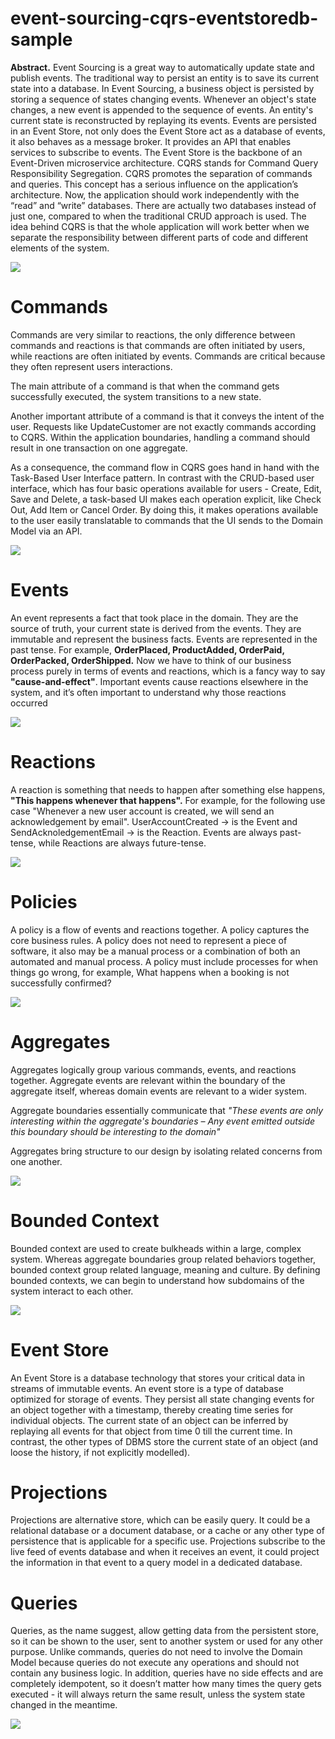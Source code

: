 # event-sourcing-cqrs-eventstoredb-sample

**Abstract.** Event Sourcing is a great way to automatically update state and publish events. The traditional way to persist an entity is to save its current
state into a database. In Event Sourcing, a business object is persisted by storing a sequence of states changing events. Whenever an object's state changes,
a new event is appended to the sequence of events. An entity's current state is reconstructed by replaying its events. Events are persisted in an Event Store,
not only does the Event Store act as a database of events, it also behaves as a message broker. It provides an API that enables services to subscribe to events.
The Event Store is the backbone of an Event-Driven microservice architecture. CQRS stands for Command Query Responsibility Segregation. CQRS promotes the separation
of commands and queries. This concept has a serious influence on the application’s architecture. Now, the application should work independently with the “read”
and “write” databases. There are actually two databases instead of just one, compared to when the traditional CRUD approach is used. The idea behind CQRS is that
the whole application will work better when we separate the responsibility between different parts of code and different elements of the system.

![](x-readme-images/event-sourcing-cqrs-diagram.png)

# **Commands**

Commands are very similar to reactions, the only difference between commands and reactions is that commands are often initiated by users, while reactions are often
initiated by events. Commands are critical because they often represent users interactions.

The main attribute of a command is that when the command gets successfully executed, the system transitions to a new state.

Another important attribute of a command is that it conveys the intent of the user. Requests like UpdateCustomer are not exactly commands according to CQRS. Within
the application boundaries, handling a command should result in one transaction on one aggregate.

As a consequence, the command flow in CQRS goes hand in hand with the Task-Based User Interface pattern. In contrast with the CRUD-based user interface, which has
four basic operations available for users - Create, Edit, Save and Delete, a task-based UI makes each operation explicit, like Check Out, Add Item or Cancel Order.
By doing this, it makes operations available to the user easily translatable to commands that the UI sends to the Domain Model via an API.

![](x-readme-images/commands-diagram.png)


# **Events**

An event represents a fact that took place in the domain. They are the source of truth, your current state is derived from the events. They are immutable and represent
the business facts. Events are represented in the past tense. For example, **OrderPlaced, ProductAdded, OrderPaid, OrderPacked, OrderShipped.** Now we have to think
of our business process purely in terms of events and reactions, which is a fancy way to say **"cause-and-effect"**. Important events cause reactions elsewhere in the
system, and it’s often important to understand why those reactions occurred

![](x-readme-images/events-diagram.png)

# **Reactions**

A reaction is something that needs to happen after something else happens, **"This happens whenever that happens".** For example, for the following use case "Whenever
a new user account is created, we will send an acknowledgement by email". UserAccountCreated → is the Event and SendAcknoledgementEmail → is the Reaction. Events are
always past-tense, while Reactions are always future-tense.

![](x-readme-images/reactions-diagram.png)

# **Policies**

A policy is a flow of events and reactions together. A policy captures the core business rules. A policy does not need to represent a piece of software, it also may be
a manual process or a combination of both an automated and manual process. A policy must include processes for when things go wrong, for example, What happens when a
booking is not successfully confirmed?

![](x-readme-images/policies-diagram.png)

# **Aggregates**

Aggregates logically group various commands, events, and reactions together. Aggregate events are relevant within the boundary of the aggregate itself, whereas domain
events are relevant to a wider system.

Aggregate boundaries essentially communicate that _"These events are only interesting within the aggregate's boundaries – Any event emitted outside this boundary should
be interesting to the domain"_

Aggregates bring structure to our design by isolating related concerns from one another.

![](x-readme-images/aggregates-diagram.png)

# **Bounded Context**

Bounded context are used to create bulkheads within a large, complex system. Whereas aggregate boundaries group related behaviors together, bounded context group
related language, meaning and culture. By defining bounded contexts, we can begin to understand how subdomains of the system interact to each other.

![](x-readme-images/bounded-context-diagram.png)

# **Event Store**

An Event Store is a database technology that stores your critical data in streams of immutable events. An event store is a type of database optimized for storage of
events. They persist all state changing events for an object together with a timestamp, thereby creating time series for individual objects. The current state of an
object can be inferred by replaying all events for that object from time 0 till the current time. In contrast, the other types of DBMS store the current state of an
object (and loose the history, if not explicitly modelled).

# **Projections**

Projections are alternative store, which can be easily query. It could be a relational database or a document database, or a cache or any other type of persistence
that is applicable for a specific use. Projections subscribe to the live feed of events database and when it receives an event, it could project the information in
that event to a query model in a dedicated database.

# **Queries**

Queries, as the name suggest, allow getting data from the persistent store, so it can be shown to the user, sent to another system or used for any other purpose.
Unlike commands, queries do not need to involve the Domain Model because queries do not execute any operations and should not contain any business logic. In addition,
queries have no side effects and are completely idempotent, so it doesn’t matter how many times the query gets executed - it will always return the same result, unless
the system state changed in the meantime.

![](x-readme-images/queries-diagram.png)

